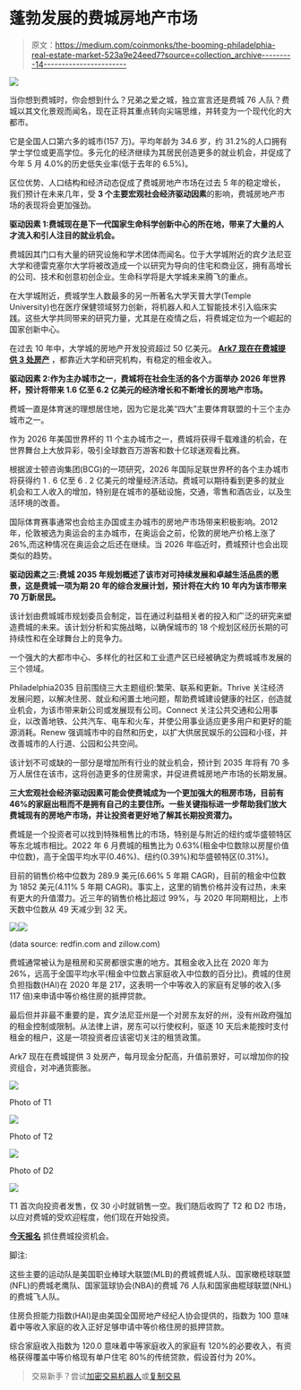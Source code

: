 # 蓬勃发展的费城房地产市场

> 原文：<https://medium.com/coinmonks/the-booming-philadelphia-real-estate-market-523a9e24eed7?source=collection_archive---------14----------------------->

![](img/239c19f2e01726feba7046c9cc42a71a.png)

当你想到费城时，你会想到什么？兄弟之爱之城，独立宣言还是费城 76 人队？费城以其文化景观而闻名，现在正将其重点转向尖端思维，并转变为一个现代化的大都市。

它是全国人口第六多的城市(157 万)。平均年龄为 34.6 岁，约 31.2%的人口拥有学士学位或更高学位。多元化的经济继续为其居民创造更多的就业机会，并促成了今年 5 月 4.0%的历史低失业率(低于去年的 6.5%)。

区位优势、人口结构和经济动态促成了费城房地产市场在过去 5 年的稳定增长，我们预计在未来几年，受 **3 个主要宏观社会经济驱动因素**的影响，费城房地产市场的表现将会更加强劲。

**驱动因素 1:费城现在是下一代国家生命科学创新中心的所在地，带来了大量的人才流入和引人注目的就业机会。**

费城因其门口有大量的研究设施和学术团体而闻名。位于大学城附近的宾夕法尼亚大学和德雷克塞尔大学将被改造成一个以研究为导向的住宅和商业区，拥有高增长的公司、技术和创意初创企业。生命科学将是大学城未来腾飞的重点。

在大学城附近，费城学生人数最多的另一所著名大学天普大学(Temple University)也在医疗保健领域努力创新，将机器人和人工智能技术引入临床实践。这些大学共同带来的研究力量，尤其是在疫情之后，将费城定位为一个崛起的国家创新中心。

在过去 10 年中，大学城的房地产开发投资超过 50 亿美元。 [**Ark7 现在在费城提供 3 处房产**](https://www.ark7.com?tc=ACQD5) ，都靠近大学和研究机构，有稳定的租金收入。

**驱动因素 2:作为主办城市之一，费城将在社会生活的各个方面举办 2026 年世界杯，预计将带来 1.6 亿至 6.2 亿美元的经济增长和不断增长的房地产市场。**

费城一直是体育迷的理想居住地，因为它是北美“四大”主要体育联盟的十三个主办城市之一。

作为 2026 年美国世界杯的 11 个主办城市之一，费城将获得千载难逢的机会，在世界舞台上大放异彩，吸引全球数百万游客和数十亿球迷观看比赛。

根据波士顿咨询集团(BCG)的一项研究，2026 年国际足联世界杯的各个主办城市将获得约 1 . 6 亿至 6 . 2 亿美元的增量经济活动。费城可以期待看到更多的就业机会和工人收入的增加，特别是在城市的基础设施，交通，零售和酒店业，以及生活环境的改善。

国际体育赛事通常也会给主办国或主办城市的房地产市场带来积极影响。2012 年，伦敦被选为奥运会的主办城市，在奥运会之前，伦敦的房地产价格上涨了 26%,而这种情况在奥运会之后还在继续。当 2026 年临近时，费城预计也会出现类似的趋势。

**驱动因素之三:费城 2035 年规划概述了该市对可持续发展和卓越生活品质的愿景，这是费城一项为期 20 年的综合发展计划，预计将在大约 10 年内为该市带来 70 万新居民。**

该计划由费城城市规划委员会制定，旨在通过利益相关者的投入和广泛的研究来塑造费城的未来。该计划分析和实施战略，以确保城市的 18 个规划区经历长期的可持续性和在全球舞台上的竞争力。

一个强大的大都市中心、多样化的社区和工业遗产区已经被确定为费城城市发展的三个领域。

Philadelphia2035 目前围绕三大主题组织:繁荣、联系和更新。Thrive 关注经济发展问题，以解决住房、就业和闲置土地问题，帮助费城建设健康的社区，创造就业机会，为该市带来新公司或发展现有公司。Connect 关注公共交通和公用事业，以改善地铁、公共汽车、电车和火车，并使公用事业适应更多用户和更好的能源消耗。Renew 强调城市中的自然和历史，以扩大供居民娱乐的公园和小径，并改善城市的人行道、公园和公共空间。

该计划不可或缺的一部分是增加所有行业的就业机会，预计到 2035 年将有 70 多万人居住在该市，这将创造更多的住房需求，并促进费城房地产市场的长期发展。

**三大宏观社会经济驱动因素可能会使费城成为一个更加强大的租房市场，目前有 46%的家庭出租而不是拥有自己的主要住所。一些关键指标进一步帮助我们放大费城现有的房地产市场，并让投资者更好地了解其长期投资潜力。**

费城是一个投资者可以找到特殊租售比的市场，特别是与附近的纽约或华盛顿特区等东北城市相比。2022 年 6 月费城的租售比为 0.63%(租金中位数除以房屋价值中位数)，高于全国平均水平(0.46%)、纽约(0.39%)和华盛顿特区(0.31%)。

目前的销售价格中位数为 289.9 美元(6.66% 5 年期 CAGR)，目前的租金中位数为 1852 美元(4.11% 5 年期 CAGR)。事实上，这里的销售价格并没有过热，未来有更大的升值潜力。近三年的销售价格比超过 99%，与 2020 年同期相比，上市天数中位数从 49 天减少到 32 天。

![](img/bc3b285bfcc05386554ab754622c4dea.png)![](img/65301839dcecd4787baaaf0f191a14b0.png)

(data source: redfin.com and zillow.com)

费城通常被认为是租房和买房都很实惠的地方。其租金收入比在 2020 年为 26%，远高于全国平均水平(租金中位数占家庭收入中位数的百分比)。费城的住房负担指数(HAI)在 2020 年是 217，这表明一个中等收入的家庭有足够的收入(多 117 倍)来申请中等价格住房的抵押贷款。

最后但并非最不重要的是，宾夕法尼亚州是一个对房东友好的州，没有州政府强加的租金控制或限制。从法律上讲，房东可以行使权利，驱逐 10 天后未能按时支付租金的租户，这是一项投资者应该密切关注的租赁政策。

Ark7 现在在费城提供 3 处房产，每月现金分配高，升值前景好，可以增加你的投资组合，对冲通货膨胀。

![](img/0132f223dead74590533fd5badd140ff.png)

Photo of T1

![](img/0d58f0db84343ef8f45f25a88f2bdd78.png)

Photo of T2

![](img/9900a9b78982d462e0070ca3f3ff9511.png)

Photo of D2

![](img/798f67ae6029a6025a32433eed37276f.png)

T1 首次向投资者发售，仅 30 小时就销售一空。我们随后收购了 T2 和 D2 市场，以应对费城的受欢迎程度，他们现在开始投资。

[**今天报名**](https://www.ark7.com?tc=ACQD5) 抓住费城投资机会。

脚注:

这些主要的运动队是美国职业棒球大联盟(MLB)的费城费城人队、国家橄榄球联盟(NFL)的费城老鹰队、国家篮球协会(NBA)的费城 76 人队和国家曲棍球联盟(NHL)的费城飞人队。

住房负担能力指数(HAI)是由美国全国房地产经纪人协会提供的，指数为 100 意味着中等收入家庭的收入正好足够申请中等价格住房的抵押贷款。

综合家庭收入指数为 120.0 意味着中等家庭收入的家庭有 120%的必要收入，有资格获得覆盖中等价格现有单户住宅 80%的传统贷款，假设首付为 20%。

> 交易新手？尝试[加密交易机器人](/coinmonks/crypto-trading-bot-c2ffce8acb2a)或[复制交易](/coinmonks/top-10-crypto-copy-trading-platforms-for-beginners-d0c37c7d698c)